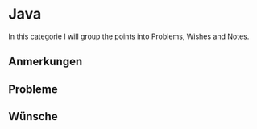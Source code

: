 # Java

In this categorie I will group the points into Problems, Wishes and Notes.

## Anmerkungen

## Probleme

## Wünsche
